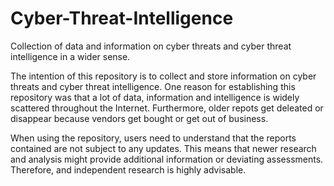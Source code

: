 # Cyber-Threat-Intelligence
Collection of data and information on cyber threats and cyber threat intelligence in a wider sense.

The intention of this repository is to collect and store information on cyber threats and cyber threat intelligence. One reason for establishing this repository was that a lot of data, information and intelligence is widely scattered throughout the Internet. Furthermore, older repots get deleated or disappear because vendors get bought or get out of business. 

When using the repository, users need to understand that the reports contained are not subject to any updates. This means that newer research and analysis might provide additional information or deviating assessments. Therefore, and independent research is highly advisable. 
